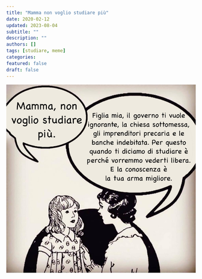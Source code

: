 ```yaml
---
title: "Mamma non voglio studiare più"
date: 2020-02-12
updated: 2023-08-04
subtitle: ""
description: ""
authors: []
tags: [studiare, meme]
categories:
featured: false
draft: false
---
```

![](../../../assets/img/post/2020/mamma_studiare_featured.jpg)
